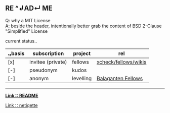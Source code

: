 ## RE ^↲AD↵ ME

Q: why a MIT License  
A: beside the header, intentionally better grab the content of BSD 2-Clause "Simplified" License


current status‥

|₁₁basis |subscription |project |rel |
|--- |-- |-- |--|
|[x] |invitee (private) |fellows |[xcheck/fellows/wikis](https://gitlab.com/xcheck/fellows/wikis/home) |
|[-] |pseudonym |kudos | |
|[-] |anonym |levelling |[Balaganten Fellows](https://www.facebook.com/groups/balaganten.fellows/) |




---
**[Link ∷ README](./README.md)**

[Link ∷ netiqette](./netiqette.md)
